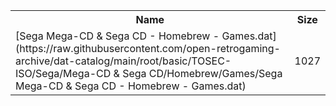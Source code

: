 <table>
<tr><th>Name</th><th>Size</th></tr>
<tr><td>
[Sega Mega-CD & Sega CD - Homebrew - Games.dat](https://raw.githubusercontent.com/open-retrogaming-archive/dat-catalog/main/root/basic/TOSEC-ISO/Sega/Mega-CD & Sega CD/Homebrew/Games/Sega Mega-CD & Sega CD - Homebrew - Games.dat)
</td><td>1027</td></tr>
</table>
